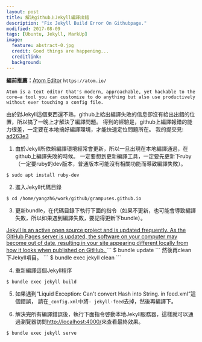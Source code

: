 ```yaml
---
layout: post
title: 解決github上Jekyll編譯出錯
description: "Fix Jekyll Build Error On Githubpage."
modified: 2017-08-09
tags: [Ubuntu, Jekyll, MarkUp]
image:
  feature: abstract-0.jpg
  credit: Good things are happening...
  creditlink:
  background:
---
```



**編前推薦：**<a href="https://atom.io/">Atom Editor</a> `https://atom.io/`

`
Atom is a text editor that's modern, approachable, yet hackable to the core—a tool you can customize to do anything but also use productively without ever touching a config file.
`

由於對Jekyll這個東西還不熟，github上給出編譯失敗的信息卻沒有給出出錯的位置，所以搞了一晚上才解決了編譯問題。
得到的經驗是，github上編譯報錯的能力很差，一定要在本地搞好編譯環境，才能快速定位問題所在。
我的提交見: <a href="https://github.com/Grampuses/grampuses.github.io/commit/ad263e399f91b2f3e203d1a8d19844332316fc8e">ad263e3</a>

1. 由於Jekyll所依賴編譯環境經常會更新，所以一旦出現在本地編譯通過，在github上編譯失敗的時候。
一定要想到更新編譯工具，一定要先更新下ruby（一定要ruby的dev版本，普通版本可能沒有相關功能而導致編譯失敗）。
```
$ sudo apt install ruby-dev
```

2. 進入Jekyll代碼目錄
```
$ cd /home/yangzh6/work/github/grampuses.github.io
```

3. 更新bundle，在代碼目錄下執行下面的指令（如果不更新，也可能會導致編譯失敗，所以如果遇到編譯失敗，要記得更新下bundle）。
<a href="https://help.github.com/articles/setting-up-your-github-pages-site-locally-with-jekyll/#keeping-your-site-up-to-date-with-the-github-pages-gem">
Jekyll is an active open source project and is updated frequently. As the GitHub Pages server is updated, the software on your computer may become out of date, resulting in your site appearing different locally from how it looks when published on GitHub.
</a>
```
$ bundle update
```
然後再clean下Jekyll項目。
```
$ bundle exec jekyll clean
```

4. 重新編譯這個Jekyll程序
```
$ bundle exec jekyll build
```

5. 如果遇到“Liquid Exception: Can't convert Hash into String. in feed.xml”這個錯誤，
請在`_config.xml`中將`- jekyll-feed`去掉，然後再編譯下。

6. 解決完所有編譯錯誤後，執行下面指令啓動本地Jekyll服務器，這樣就可以通過瀏覽器訪問<a href="http://localhost:4000/">http://localhost:4000/</a>來查看最終效果。
```
$ bundle exec jekyll serve
```
